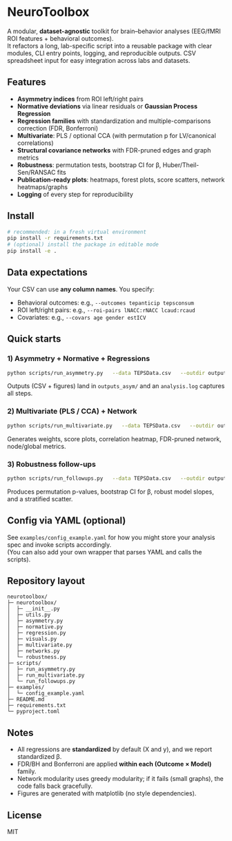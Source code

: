 # NeuroToolbox

A modular, **dataset-agnostic** toolkit for brain–behavior analyses (EEG/fMRI ROI features + behavioral outcomes).  
It refactors a long, lab-specific script into a reusable package with clear modules, CLI entry points, logging, and reproducible outputs.
CSV spreadsheet input for easy integration across labs and datasets.

## Features

- **Asymmetry indices** from ROI left/right pairs
- **Normative deviations** via linear residuals or **Gaussian Process Regression**
- **Regression families** with standardization and multiple-comparisons correction (FDR, Bonferroni)
- **Multivariate**: PLS / optional CCA (with permutation p for LV/canonical correlations)
- **Structural covariance networks** with FDR-pruned edges and graph metrics
- **Robustness**: permutation tests, bootstrap CI for β, Huber/Theil-Sen/RANSAC fits
- **Publication-ready plots**: heatmaps, forest plots, score scatters, network heatmaps/graphs
- **Logging** of every step for reproducibility

## Install

```bash
# recommended: in a fresh virtual environment
pip install -r requirements.txt
# (optional) install the package in editable mode
pip install -e .
```

## Data expectations

Your CSV can use **any column names**. You specify:
- Behavioral outcomes: e.g., `--outcomes tepanticip tepsconsum`
- ROI left/right pairs: e.g., `--roi-pairs lNACC:rNACC lcaud:rcaud`
- Covariates: e.g., `--covars age gender estICV`

## Quick starts

### 1) Asymmetry + Normative + Regressions

```bash
python scripts/run_asymmetry.py   --data TEPSData.csv   --outdir outputs_asym   --roi-pairs lcaud:rcaud lput:rput lNACC:rNACC lamyg:ramyg   --outcomes tepanticip tepsconsum   --covars age gender estICV   --normative linear   --composite
```

Outputs (CSV + figures) land in `outputs_asym/` and an `analysis.log` captures all steps.

### 2) Multivariate (PLS / CCA) + Network

```bash
python scripts/run_multivariate.py   --data TEPSData.csv   --outdir outputs_multivariate   --rois lcaud rcaud lput rput lNACC rNACC lamyg ramyg   --items teps1 teps2 teps3 teps4 teps5 teps6   --covars age gender estICV   --residualize   --do-cca
```

Generates weights, score plots, correlation heatmap, FDR-pruned network, node/global metrics.

### 3) Robustness follow-ups

```bash
python scripts/run_followups.py   --data TEPSData.csv   --outdir outputs_followups   --x AI_nacc   --y tepsconsum   --group gender
```

Produces permutation p-values, bootstrap CI for β, robust model slopes, and a stratified scatter.

## Config via YAML (optional)

See `examples/config_example.yaml` for how you might store your analysis spec and invoke scripts accordingly.  
(You can also add your own wrapper that parses YAML and calls the scripts).

## Repository layout

```
neurotoolbox/
├─ neurotoolbox/
│  ├─ __init__.py
│  ├─ utils.py
│  ├─ asymmetry.py
│  ├─ normative.py
│  ├─ regression.py
│  ├─ visuals.py
│  ├─ multivariate.py
│  ├─ networks.py
│  └─ robustness.py
├─ scripts/
│  ├─ run_asymmetry.py
│  ├─ run_multivariate.py
│  └─ run_followups.py
├─ examples/
│  └─ config_example.yaml
├─ README.md
├─ requirements.txt
└─ pyproject.toml
```

## Notes

- All regressions are **standardized** by default (X and y), and we report standardized β.
- FDR/BH and Bonferroni are applied **within each (Outcome × Model)** family.
- Network modularity uses greedy modularity; if it fails (small graphs), the code falls back gracefully.
- Figures are generated with matplotlib (no style dependencies).

## License

MIT
